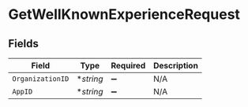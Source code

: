 # GetWellKnownExperienceRequest


## Fields

| Field              | Type               | Required           | Description        |
| ------------------ | ------------------ | ------------------ | ------------------ |
| `OrganizationID`   | **string*          | :heavy_minus_sign: | N/A                |
| `AppID`            | **string*          | :heavy_minus_sign: | N/A                |